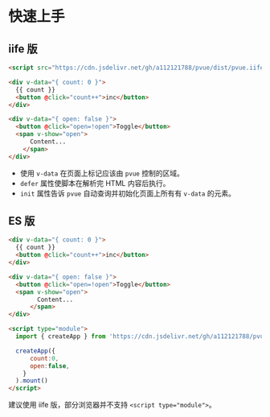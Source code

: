 # 快速上手

## iife 版

```html
<script src="https://cdn.jsdelivr.net/gh/a112121788/pvue/dist/pvue.iife.js" defer init></script>

<div v-data="{ count: 0 }">
  {{ count }}
  <button @click="count++">inc</button>
</div>

<div v-data="{ open: false }">
  <button @click="open=!open">Toggle</button>
  <span v-show="open">
      Content...
    </span>
</div>

```

- 使用 `v-data` 在页面上标记应该由 `pvue` 控制的区域。
- `defer` 属性使脚本在解析完 HTML 内容后执行。
- `init` 属性告诉 `pvue` 自动查询并初始化页面上所有有 `v-data` 的元素。

## ES 版

```html
<div v-data="{ count: 0 }">
  {{ count }}
  <button @click="count++">inc</button>
</div>

<div v-data="{ open: false }">
  <button @click="open=!open">Toggle</button>
  <span v-show="open">
        Content...
      </span>
</div>

<script type="module">
  import { createApp } from 'https://cdn.jsdelivr.net/gh/a112121788/pvue/dist/pvue.es.js'

  createApp({
      count:0,
      open:false,
    }
  ).mount()
</script>
```

建议使用 iife 版，部分浏览器并不支持 `<script type="module">`。
